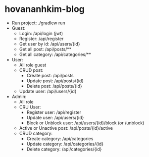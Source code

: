 # hovananhkim-blog
- Run project: ./gradlew run
- Guest: 
  - Login: /api/login (jwt) 
  - Register: /api/register
  - Get user by id: /api/users/{id} 
  - Get all post: /api/posts/** 
  - Get all category: /api/categories/**
- User:
  - All role guest
  - CRUD post:
    - Create post: /api/posts
    - Update post: /api/posts/{id}
    - Delete post: /api/posts/{id}
  - Update user: /api/users/{id}
- Admin:
  - All role
  - CRU User:
    - Register user: /api/register
    - Update user: /api/users/{id}
    - Block or Unblock user: /api/users/{id}/block (or /unblock)
  - Active or Unactive post: /api/posts/{id}/active
  - CRUD category:
    - Create category: /api/categories
    - Update category: /api/categories/{id}
    - Delete category: /api/categories/{id}